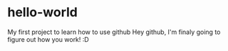# hello-world
My first project to learn how to use github
Hey github, I'm finaly going to figure out how you work! :D 
